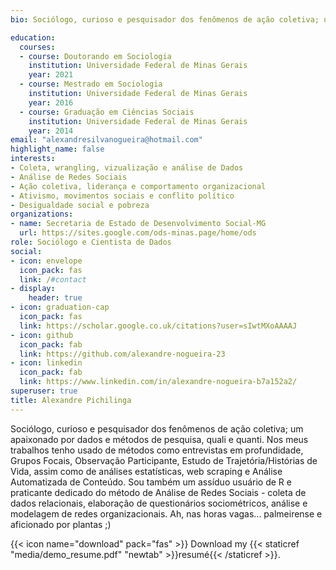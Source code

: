 ```yaml
---
bio: Sociólogo, curioso e pesquisador dos fenômenos de ação coletiva; um apaixonado por dados e métodos de pesquisa, quali e quanti. Nos meus trabalhos tenho usado de métodos como entrevistas em profundidade, Grupos Focais, Observação Participante, Estudo de Trajetória/Histórias de Vida, assim como de análises estatísticas, web scraping e Análise Automatizada de Conteúdo. Sou também um assíduo usuário de R e praticante dedicado do método de Análise de Redes Sociais - coleta de dados relacionais, elaboração de questionários sociométricos, análise e modelagem de redes organizacionais. Ah, nas horas vagas... palmeirense e aficionado por plantas ;)

education:
  courses:
  - course: Doutorando em Sociologia
    institution: Universidade Federal de Minas Gerais
    year: 2021
  - course: Mestrado em Sociologia
    institution: Universidade Federal de Minas Gerais
    year: 2016
  - course: Graduação em Ciências Sociais
    institution: Universidade Federal de Minas Gerais
    year: 2014
email: "alexandresilvanogueira@hotmail.com"
highlight_name: false
interests:
- Coleta, wrangling, vizualização e análise de Dados
- Análise de Redes Sociais
- Ação coletiva, liderança e comportamento organizacional
- Ativismo, movimentos sociais e conflito político
- Desigualdade social e pobreza
organizations:
- name: Secretaria de Estado de Desenvolvimento Social-MG
  url: https://sites.google.com/ods-minas.page/home/ods
role: Sociólogo e Cientista de Dados
social:
- icon: envelope
  icon_pack: fas
  link: /#contact
- display:
    header: true
- icon: graduation-cap
  icon_pack: fas
  link: https://scholar.google.co.uk/citations?user=sIwtMXoAAAAJ
- icon: github
  icon_pack: fab
  link: https://github.com/alexandre-nogueira-23
- icon: linkedin
  icon_pack: fab
  link: https://www.linkedin.com/in/alexandre-nogueira-b7a152a2/
superuser: true
title: Alexandre Pichilinga
---
```

Sociólogo, curioso e pesquisador dos fenômenos de ação coletiva; um apaixonado por dados e métodos de pesquisa, quali e quanti. Nos meus trabalhos tenho usado de métodos como entrevistas em profundidade, Grupos Focais, Observação Participante, Estudo de Trajetória/Histórias de Vida, assim como de análises estatísticas, web scraping e Análise Automatizada de Conteúdo. Sou também um assíduo usuário de R e praticante dedicado do método de Análise de Redes Sociais - coleta de dados relacionais, elaboração de questionários sociométricos, análise e modelagem de redes organizacionais. Ah, nas horas vagas... palmeirense e aficionado por plantas ;)

{{< icon name="download" pack="fas" >}} Download my {{< staticref "media/demo_resume.pdf" "newtab" >}}resumé{{< /staticref >}}.
